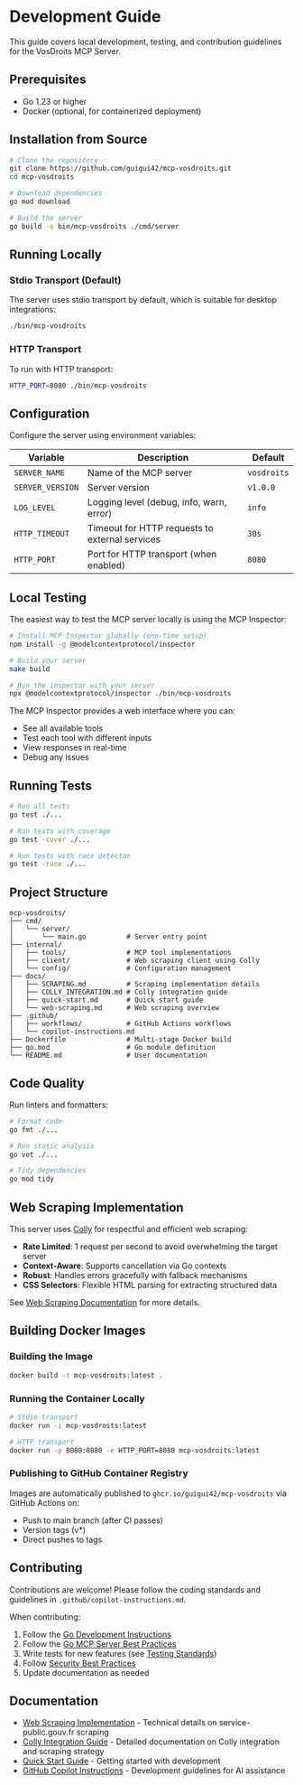 # Development Guide

This guide covers local development, testing, and contribution guidelines for the VosDroits MCP Server.

## Prerequisites

- Go 1.23 or higher
- Docker (optional, for containerized deployment)

## Installation from Source

```bash
# Clone the repository
git clone https://github.com/guigui42/mcp-vosdroits.git
cd mcp-vosdroits

# Download dependencies
go mod download

# Build the server
go build -o bin/mcp-vosdroits ./cmd/server
```

## Running Locally

### Stdio Transport (Default)

The server uses stdio transport by default, which is suitable for desktop integrations:

```bash
./bin/mcp-vosdroits
```

### HTTP Transport

To run with HTTP transport:

```bash
HTTP_PORT=8080 ./bin/mcp-vosdroits
```

## Configuration

Configure the server using environment variables:

| Variable | Description | Default |
|----------|-------------|---------|
| `SERVER_NAME` | Name of the MCP server | `vosdroits` |
| `SERVER_VERSION` | Server version | `v1.0.0` |
| `LOG_LEVEL` | Logging level (debug, info, warn, error) | `info` |
| `HTTP_TIMEOUT` | Timeout for HTTP requests to external services | `30s` |
| `HTTP_PORT` | Port for HTTP transport (when enabled) | `8080` |

## Local Testing

The easiest way to test the MCP server locally is using the MCP Inspector:

```bash
# Install MCP Inspector globally (one-time setup)
npm install -g @modelcontextprotocol/inspector

# Build your server
make build

# Run the inspector with your server
npx @modelcontextprotocol/inspector ./bin/mcp-vosdroits
```

The MCP Inspector provides a web interface where you can:
- See all available tools
- Test each tool with different inputs
- View responses in real-time
- Debug any issues

## Running Tests

```bash
# Run all tests
go test ./...

# Run tests with coverage
go test -cover ./...

# Run tests with race detector
go test -race ./...
```

## Project Structure

```
mcp-vosdroits/
├── cmd/
│   └── server/
│       └── main.go          # Server entry point
├── internal/
│   ├── tools/               # MCP tool implementations
│   ├── client/              # Web scraping client using Colly
│   └── config/              # Configuration management
├── docs/
│   ├── SCRAPING.md          # Scraping implementation details
│   ├── COLLY_INTEGRATION.md # Colly integration guide
│   ├── quick-start.md       # Quick start guide
│   └── web-scraping.md      # Web scraping overview
├── .github/
│   ├── workflows/           # GitHub Actions workflows
│   └── copilot-instructions.md
├── Dockerfile               # Multi-stage Docker build
├── go.mod                   # Go module definition
└── README.md                # User documentation
```

## Code Quality

Run linters and formatters:

```bash
# Format code
go fmt ./...

# Run static analysis
go vet ./...

# Tidy dependencies
go mod tidy
```

## Web Scraping Implementation

This server uses [Colly](https://github.com/gocolly/colly) for respectful and efficient web scraping:

- **Rate Limited**: 1 request per second to avoid overwhelming the target server
- **Context-Aware**: Supports cancellation via Go contexts
- **Robust**: Handles errors gracefully with fallback mechanisms
- **CSS Selectors**: Flexible HTML parsing for extracting structured data

See [Web Scraping Documentation](web-scraping.md) for more details.

## Building Docker Images

### Building the Image

```bash
docker build -t mcp-vosdroits:latest .
```

### Running the Container Locally

```bash
# Stdio transport
docker run -i mcp-vosdroits:latest

# HTTP transport
docker run -p 8080:8080 -e HTTP_PORT=8080 mcp-vosdroits:latest
```

### Publishing to GitHub Container Registry

Images are automatically published to `ghcr.io/guigui42/mcp-vosdroits` via GitHub Actions on:
- Push to main branch (after CI passes)
- Version tags (v*)
- Direct pushes to tags

## Contributing

Contributions are welcome! Please follow the coding standards and guidelines in `.github/copilot-instructions.md`.

When contributing:

1. Follow the [Go Development Instructions](.github/instructions/go.instructions.md)
2. Follow the [Go MCP Server Best Practices](.github/instructions/go-mcp-server.instructions.md)
3. Write tests for new features (see [Testing Standards](.github/instructions/testing.instructions.md))
4. Follow [Security Best Practices](.github/instructions/security.instructions.md)
5. Update documentation as needed

## Documentation

- [Web Scraping Implementation](SCRAPING.md) - Technical details on service-public.gouv.fr scraping
- [Colly Integration Guide](COLLY_INTEGRATION.md) - Detailed documentation on Colly integration and scraping strategy
- [Quick Start Guide](quick-start.md) - Getting started with development
- [GitHub Copilot Instructions](../.github/copilot-instructions.md) - Development guidelines for AI assistance
